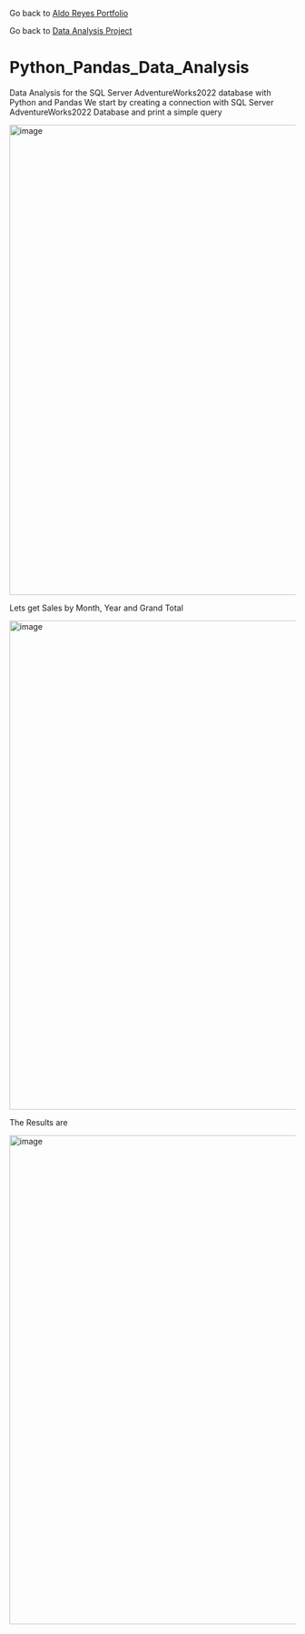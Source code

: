 Go back to [Aldo Reyes Portfolio](https://aldoreyes84.github.io/AldoReyes.github.io/)

Go back to [Data Analysis Project](https://github.com/AldoReyes84/Data-Analisys_For-AdventureWorksDW2022_SQL_PowerBI_Python_Excel/tree/main)

# Python_Pandas_Data_Analysis
Data Analysis for the SQL Server AdventureWorks2022 database with Python and Pandas
We start by creating a connection with SQL Server AdventureWorks2022 Database and print a simple query

<img width="857" height="827" alt="image" src="https://github.com/user-attachments/assets/ab14ad11-9d7a-4d41-ba3e-d68953160c32" />

Lets get Sales by Month, Year and Grand Total

<img width="1126" height="860" alt="image" src="https://github.com/user-attachments/assets/af2189c7-38ce-4781-acd5-9fed2a55ca2e" />

The Results are

<img width="874" height="860" alt="image" src="https://github.com/user-attachments/assets/d1ac4695-9c12-4973-b114-a3084ffe9689" />



